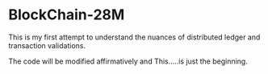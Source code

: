 # BlockChain-28M

This is my first attempt to understand the nuances of distributed ledger and transaction validations.

The code will be modified affirmatively and This.....is just the beginning. 
